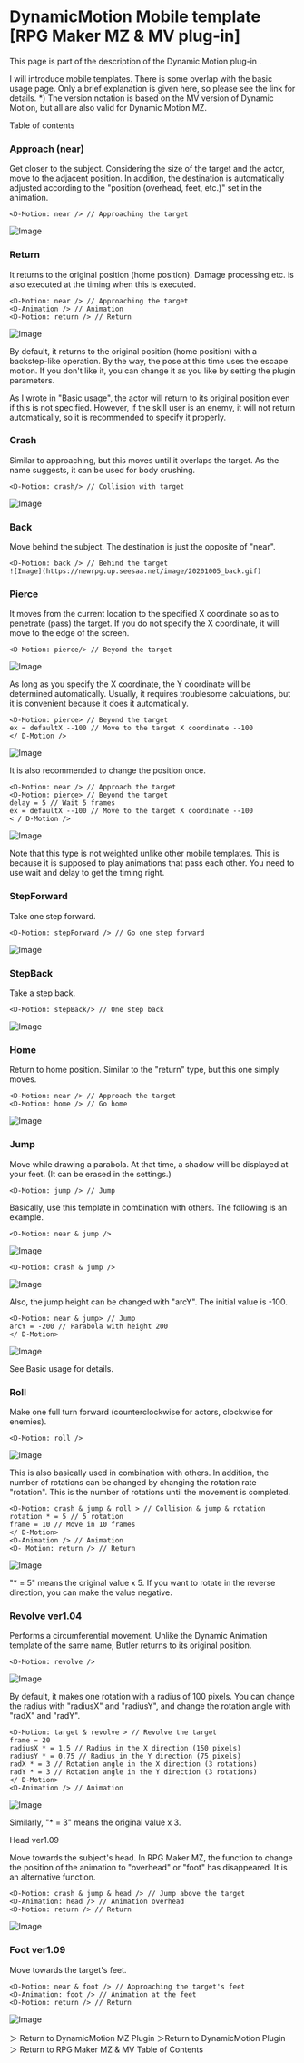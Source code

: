 # DynamicMotion Mobile template [RPG Maker MZ & MV plug-in]
This page is part of the description of the Dynamic Motion plug-in .

I will introduce mobile templates.
There is some overlap with the basic usage page.
Only a brief explanation is given here, so please see the link for details.
*) The version notation is based on the MV version of Dynamic Motion, but all are also valid for Dynamic Motion MZ.

Table of contents

### Approach (near)

Get closer to the subject.
Considering the size of the target and the actor, move to the adjacent position.
In addition, the destination is automatically adjusted according to the "position (overhead, feet, etc.)" set in the animation.
```
<D-Motion: near /> // Approaching the target
```
![Image](https://newrpg.up.seesaa.net/image/20200320_near.gif)

### Return

It returns to the original position (home position).
Damage processing etc. is also executed at the timing when this is executed.
```
<D-Motion: near /> // Approaching the target
<D-Animation /> // Animation
<D-Motion: return /> // Return
```
![Image](https://newrpg.up.seesaa.net/image/20200320_return.gif)

By default, it returns to the original position (home position) with a backstep-like operation.
By the way, the pose at this time uses the escape motion. If you don't like it, you can change it as you like by setting the plugin parameters.

As I wrote in "Basic usage", the actor will return to its original position even if this is not specified. However, if the skill user is an enemy, it will not return automatically, so it is recommended to specify it properly.

### Crash

Similar to approaching, but this moves until it overlaps the target.
As the name suggests, it can be used for body crushing.
```
<D-Motion: crash/> // Collision with target
```
![Image](https://newrpg.up.seesaa.net/image/20200320_crash.gif)

### Back

Move behind the subject.
The destination is just the opposite of "near".
```
<D-Motion: back /> // Behind the target
![Image](https://newrpg.up.seesaa.net/image/20201005_back.gif)
```

### Pierce

It moves from the current location to the specified X coordinate so as to penetrate (pass) the target.
If you do not specify the X coordinate, it will move to the edge of the screen.
```
<D-Motion: pierce/> // Beyond the target
```
![Image](https://newrpg.up.seesaa.net/image/20200320_pierce.gif)

As long as you specify the X coordinate, the Y coordinate will be determined automatically. Usually, it requires troublesome calculations, but it is convenient because it does it automatically.
```
<D-Motion: pierce> // Beyond the target
ex = defaultX --100 // Move to the target X coordinate --100
</ D-Motion />
```
![Image](https://newrpg.up.seesaa.net/image/20200320_pierce2.gif)

It is also recommended to change the position once.
```
<D-Motion: near /> // Approach the target
<D-Motion: pierce> // Beyond the target
delay = 5 // Wait 5 frames
ex = defaultX --100 // Move to the target X coordinate --100
< / D-Motion />
```
![Image](https://newrpg.up.seesaa.net/image/20200320_pierce3.gif)

Note that this type is not weighted unlike other mobile templates. This is because it is supposed to play animations that pass each other. You need to use wait and delay to get the timing right.

### StepForward

Take one step forward.
```
<D-Motion: stepForward /> // Go one step forward
```
![Image](https://newrpg.up.seesaa.net/image/20200320_stepForward.gif)

### StepBack

Take a step back.
```
<D-Motion: stepBack/> // One step back
```
![Image](https://newrpg.up.seesaa.net/image/20200320_stepBack.gif)

### Home

Return to home position.
Similar to the "return" type, but this one simply moves.
```
<D-Motion: near /> // Approach the target
<D-Motion: home /> // Go home
```
![Image](https://newrpg.up.seesaa.net/image/20200320_home.gif)

### Jump

Move while drawing a parabola.
At that time, a shadow will be displayed at your feet. (It can be erased in the settings.)
```
<D-Motion: jump /> // Jump
```

Basically, use this template in combination with others. The following is an example.
```
<D-Motion: near & jump />
```
![Image](https://newrpg.up.seesaa.net/image/20200320_jump.gif)

```
<D-Motion: crash & jump />
```
![Image](https://newrpg.up.seesaa.net/image/20200320_jump2.gif)

Also, the jump height can be changed with "arcY". The initial value is -100.
```
<D-Motion: near & jump> // Jump
arcY = -200 // Parabola with height 200
</ D-Motion>
```
![Image](https://newrpg.up.seesaa.net/image/20200320_jump3.gif)

See Basic usage for details.

### Roll

Make one full turn forward (counterclockwise for actors, clockwise for enemies).
```
<D-Motion: roll />
```
![Image](https://newrpg.up.seesaa.net/image/20200320_roll.gif)

This is also basically used in combination with others.
In addition, the number of rotations can be changed by changing the rotation rate "rotation". This is the number of rotations until the movement is completed.
```
<D-Motion: crash & jump & roll > // Collision & jump & rotation
rotation * = 5 // 5 rotation
frame = 10 // Move in 10 frames
</ D-Motion>
<D-Animation /> // Animation
<D- Motion: return /> // Return
```
![Image](https://newrpg.up.seesaa.net/image/20200320_roll2.gif)

"* = 5" means the original value x 5.
If you want to rotate in the reverse direction, you can make the value negative.

### Revolve ver1.04

Performs a circumferential movement.
Unlike the Dynamic Animation template of the same name, Butler returns to its original position.
```
<D-Motion: revolve />
```
![Image](https://newrpg.up.seesaa.net/image/20200506_revolve.gif)

By default, it makes one rotation with a radius of 100 pixels.
You can change the radius with "radiusX" and "radiusY", and change the rotation angle with "radX" and "radY".
```
<D-Motion: target & revolve > // Revolve the target
frame = 20
radiusX * = 1.5 // Radius in the X direction (150 pixels)
radiusY * = 0.75 // Radius in the Y direction (75 pixels)
radX * = 3 // Rotation angle in the X direction (3 rotations)
radY * = 3 // Rotation angle in the Y direction (3 rotations)
</ D-Motion>
<D-Animation /> // Animation
```
![Image](https://newrpg.up.seesaa.net/image/20200506_revolve2.gif)

Similarly, "* = 3" means the original value x 3.

Head ver1.09

Move towards the subject's head.
In RPG Maker MZ, the function to change the position of the animation to "overhead" or "foot" has disappeared. It is an alternative function.
```
<D-Motion: crash & jump & head /> // Jump above the target
<D-Animation: head /> // Animation overhead
<D-Motion: return /> // Return
```
![Image](https://newrpg.up.seesaa.net/image/20201005_head.gif)

### Foot ver1.09

Move towards the target's feet.
```
<D-Motion: near & foot /> // Approaching the target's feet
<D-Animation: foot /> // Animation at the feet
<D-Motion: return /> // Return
```
![Image](https://newrpg.up.seesaa.net/image/20201005_foot.gif)

＞ Return to
DynamicMotion MZ Plugin ＞Return to DynamicMotion Plugin ＞ Return to
RPG Maker MZ & MV Table of Contents